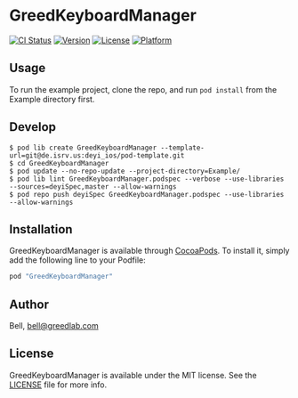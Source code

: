 # GreedKeyboardManager

[![CI Status](http://img.shields.io/travis/Bell/GreedKeyboardManager.svg?style=flat)](https://travis-ci.org/Bell/GreedKeyboardManager)
[![Version](https://img.shields.io/cocoapods/v/GreedKeyboardManager.svg?style=flat)](http://cocoapods.org/pods/GreedKeyboardManager)
[![License](https://img.shields.io/cocoapods/l/GreedKeyboardManager.svg?style=flat)](http://cocoapods.org/pods/GreedKeyboardManager)
[![Platform](https://img.shields.io/cocoapods/p/GreedKeyboardManager.svg?style=flat)](http://cocoapods.org/pods/GreedKeyboardManager)

## Usage

To run the example project, clone the repo, and run `pod install` from the Example directory first.

## Develop

```shell
$ pod lib create GreedKeyboardManager --template-url=git@de.isrv.us:deyi_ios/pod-template.git
$ cd GreedKeyboardManager
$ pod update --no-repo-update --project-directory=Example/
$ pod lib lint GreedKeyboardManager.podspec --verbose --use-libraries --sources=deyiSpec,master --allow-warnings
$ pod repo push deyiSpec GreedKeyboardManager.podspec --use-libraries --allow-warnings
```


## Installation

GreedKeyboardManager is available through [CocoaPods](http://cocoapods.org). To install
it, simply add the following line to your Podfile:

```ruby
pod "GreedKeyboardManager"
```

## Author

Bell, bell@greedlab.com

## License

GreedKeyboardManager is available under the MIT license. See the [LICENSE](LICENSE) file for more info.

